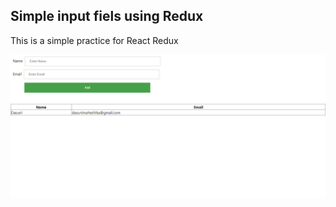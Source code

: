 ## Simple input fiels using Redux

This is a simple practice for React Redux

<div align="center">
  <img src="./src/screencapture-localhost-3001-2023-05-23-15_50_49.png" alt="interface" width="800" style="margin-right: 20px"/>
</div>